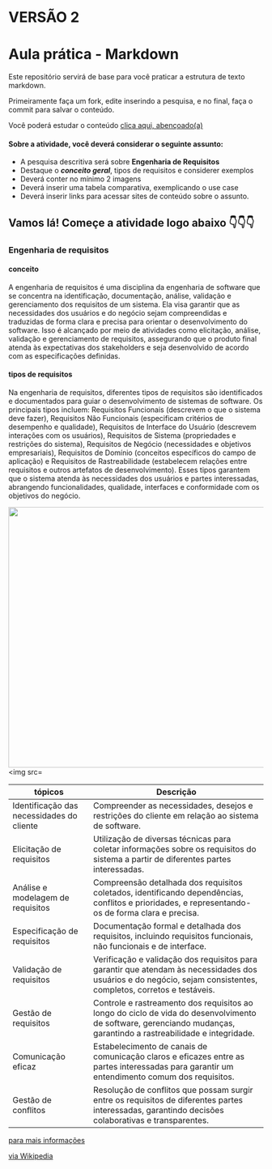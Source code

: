# VERSÃO 2

# Aula prática - Markdown

Este repositório servirá de base para você praticar a estrutura de texto markdown. 

Primeiramente faça um fork, edite inserindo a pesquisa, e no final, faça o commit para salvar o conteúdo.

Você poderá estudar o conteúdo [clica aqui, abençoado(a)](https://docs.pipz.com/central-de-ajuda/learning-center/guia-basico-de-markdown#open)

#### Sobre a atividade, você deverá considerar o seguinte assunto:

- A pesquisa descritiva será sobre **Engenharia de Requisitos**
- Destaque o **_conceito geral_**, tipos de requisitos e considerer exemplos
- Deverá conter no mínimo 2 imagens
- Deverá inserir uma tabela comparativa, exemplicando o use case
- Deverá inserir links para acessar sites de conteúdo sobre o assunto.


## Vamos lá! Começe a atividade logo abaixo 👇👇👇



### Engenharia de requisitos

#### **conceito**


A engenharia de requisitos é uma disciplina da engenharia de software que se concentra na identificação, documentação, análise, validação e gerenciamento dos requisitos de um sistema. Ela visa garantir que as necessidades dos usuários e do negócio sejam compreendidas e traduzidas de forma clara e precisa para orientar o desenvolvimento do software. Isso é alcançado por meio de atividades como elicitação, análise, validação e gerenciamento de requisitos, assegurando que o produto final atenda às expectativas dos stakeholders e seja desenvolvido de acordo com as especificações definidas.

#### tipos de requisitos

Na engenharia de requisitos, diferentes tipos de requisitos são identificados e documentados para guiar o desenvolvimento de sistemas de software. Os principais tipos incluem: Requisitos Funcionais (descrevem o que o sistema deve fazer), Requisitos Não Funcionais (especificam critérios de desempenho e qualidade), Requisitos de Interface do Usuário (descrevem interações com os usuários), Requisitos de Sistema (propriedades e restrições do sistema), Requisitos de Negócio (necessidades e objetivos empresariais), Requisitos de Domínio (conceitos específicos do campo de aplicação) e Requisitos de Rastreabilidade (estabelecem relações entre requisitos e outros artefatos de desenvolvimento). Esses tipos garantem que o sistema atenda às necessidades dos usuários e partes interessadas, abrangendo funcionalidades, qualidade, interfaces e conformidade com os objetivos do negócio.

<img src=https://i.ytimg.com/vi/QK_0GppsvZ4/maxresdefault.jpg width="515px">  <img src=

|    tópicos                     | Descrição                                                                                                                                                      |
|--------------------------------|----------------------------------------------------------------------------------------------------------------------------------------------------------------|
| Identificação das necessidades do cliente | Compreender as necessidades, desejos e restrições do cliente em relação ao sistema de software.                                                      |
| Elicitação de requisitos       | Utilização de diversas técnicas para coletar informações sobre os requisitos do sistema a partir de diferentes partes interessadas.                       |
| Análise e modelagem de requisitos | Compreensão detalhada dos requisitos coletados, identificando dependências, conflitos e prioridades, e representando-os de forma clara e precisa.   |
| Especificação de requisitos    | Documentação formal e detalhada dos requisitos, incluindo requisitos funcionais, não funcionais e de interface.                                          |
| Validação de requisitos        | Verificação e validação dos requisitos para garantir que atendam às necessidades dos usuários e do negócio, sejam consistentes, completos, corretos e testáveis. |
| Gestão de requisitos           | Controle e rastreamento dos requisitos ao longo do ciclo de vida do desenvolvimento de software, gerenciando mudanças, garantindo a rastreabilidade e integridade. |
| Comunicação eficaz             | Estabelecimento de canais de comunicação claros e eficazes entre as partes interessadas para garantir um entendimento comum dos requisitos.               |
| Gestão de conflitos            | Resolução de conflitos que possam surgir entre os requisitos de diferentes partes interessadas, garantindo decisões colaborativas e transparentes.           |

[para mais informações](https://querobolsa.com.br/revista/engenharia-de-requisitos)


[via Wikipedia](https://pt.wikipedia.org/wiki/Engenharia_de_requisitos#:~:text=A%20engenharia%20de%20requisitos%20%C3%A9,manuten%C3%A7%C3%A3o%20ao%20longo%20do%20tempo.) 

